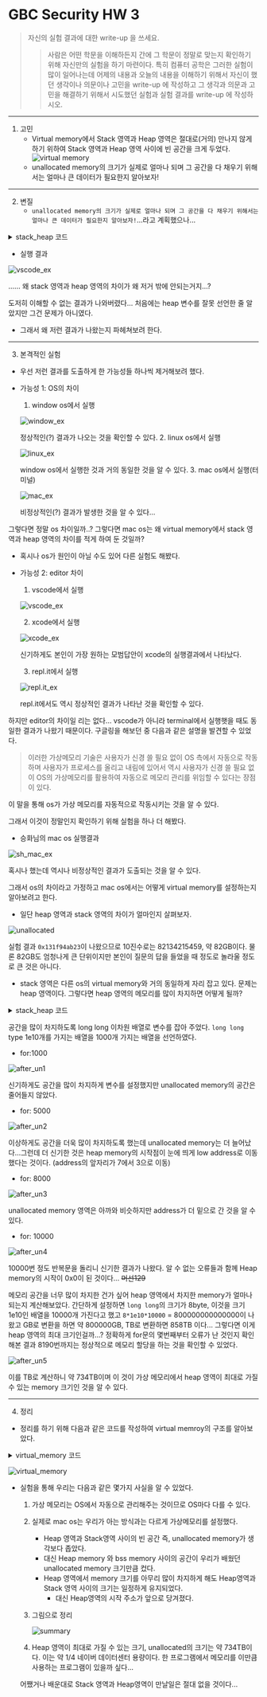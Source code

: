 # GBC Security HW 3

> 자신의 실험 결과에 대한 write-up 을 쓰세요.
>> 사람은 어떤 학문을 이해하든지 간에 그 학문이 정말로 맞는지 확인하기 위해 자신만의 실험을 하기 마련이다. 특히 컴퓨터 공학은 그러한 실험이 많이 일어나는데 어제의 내용과 오늘의 내용을 이해하기 위해서 자신이 했던 생각이나 의문이나 고민을 write-up 에 작성하고 그 생각과 의문과 고민을 해결하기 위해서 시도했던 실험과 실험 결과를 write-up 에 작성하시오.

---

1. 고민
    - Virtual memory에서 Stack 영역과 Heap 영역은 절대로(거의) 만나지 않게 하기 위하여 Stack 영역과 Heap 영역 사이에 빈 공간을 크게 두었다.
    ![virtual memory](https://camo.githubusercontent.com/c084a36a10fd735dc75966adbc9741480d43897f89a95a9e0ac7b30e0e968e09/68747470733a2f2f6e6f7465732e7368696368616f2e696f2f746c70692f6669677572655f362d312e706e67)
    - unallocated memory의 크기가 실제로 얼마나 되며 그 공간을 다 채우기 위해서는 얼마나 큰 데이터가 필요한지 알아보자!
    
---

2. 변질
    - `unallocated memory의 크기가 실제로 얼마나 되며 그 공간을 다 채우기 위해서는 얼마나 큰 데이터가 필요한지 알아보자!`...라고 계획했으나...

<details>
<summary>stack_heap 코드</summary>
<div markdown="1">

```c
#include <stdio.h>
#include <stdlib.h>

int data_variable = 7;
int bss_vairable = 0;

int main() {
    int stack_variable = 57;
    int* heap_variable = (int *)malloc(sizeof(int));

    printf("Stack memory address:\t%p\n", &stack_variable);
    printf("Heap memory address:\t%p\n", heap_variable);
    printf("bss memory address:\t%p\n", &bss_vairable);
    printf("Data memory address:\t%p\n", &data_variable);
}
```
</div>
</details>

- 실행 결과 

![vscode_ex](vscode_ex.png)

...... 왜 stack 영역과 heap 영역의 차이가 왜 저거 밖에 안되는거지...?

도저히 이해할 수 없는 결과가 나와버렸다...
처음에는 heap 변수를 잘못 선언한 줄 알았지만 그건 문제가 아니였다. 

- 그래서 왜 저런 결과가 나왔는지 파헤쳐보려 한다.

---

3. 본격적인 실험 
- 우선 저런 결과를 도출하게 한 가능성들 하나씩 제거해보려 했다. 
- 가능성 1: OS의 차이
    1. window os에서 실행 
    
    ![window_ex](window_ex.png)
    
    정상적인(?) 결과가 나오는 것을 확인할 수 있다.
    2. linux os에서 실행 
    
    ![linux_ex](linux_ex.png)
    
    window os에서 실행한 것과 거의 동일한 것을 알 수 있다.
    3. mac os에서 실행(터미널)
    
    ![mac_ex](mac_ex.png)

    비정상적인(?) 결과가 발생한 것을 알 수 있다...

그렇다면 정말 os 차이일까..? 그렇다면 mac os는 왜 virtual memory에서 stack 영역과 heap 영역의 차이를 적게 하여 둔 것일까?

- 혹시나 os가 원인이 아닐 수도 있어 다른 실험도 해봤다.
- 가능성 2: editor 차이
    1. vscode에서 실행
    
    ![vscode_ex](vscode_ex.png)

    2. xcode에서 실행 
    
    ![xcode_ex](xcode_ex.png)
    
    신기하게도 본인이 가장 원하는 모범답안이 xcode의 실행결과에서 나타났다. 

    3. repl.it에서 실행 
    
    ![repl.it_ex](repl.it_ex.png)
    
    repl.it에서도 역시 정상적인 결과가 나타난 것을  확인할 수 있다.

하지만 editor의 차이일 리는 없다... vscode가 아니라 terminal에서 실행햇을 때도 동일한 결과가 나왔기 때문이다. 구글링을 해보던 중 다음과 같은 설명을 발견할 수 있었다. 
> 이러한 가상메모리 기술은 사용자가 신경 쓸 필요 없이 OS 측에서 자동으로 작동하며 사용자가 프로세스를 올리고 내림에 있어서 역시 사용자가 신경 쓸 필요 없이 OS의 가상메모리를 활용하여 자동으로 메모리 관리를 위임할 수 있다는 장점이 있다.

이 말을 통해 os가 가상 메모리를 자동적으로 작동시키는 것을 알 수 있다.

그래서 이것이 정말인지 확인하기 위해 실험을 하나 더 해봤다. 
- 승화님의 mac os 실행결과 

![sh_mac_ex](sh_mac_ex.png)

혹시나 했는데 역시나 비정상적인 결과가 도출되는 것을 알 수 있다.

그래서 os의 차이라고 가정하고 mac os에서는 어떻게 virtual memory를 설정하는지 알아보려고 한다.

- 일단 heap 영역과 stack 영역의 차이가 얼마인지 살펴보자.

![unallocated](unallocated.png)

실험 결과 `0x131f94ab23`이 나왔으므로 10진수로는 82134215459, 약 82GB이다. 물론 82GB도 엄청나게 큰 단위이지만 본인이 질문의 답을 들었을 때 정도로 놀라울 정도로 큰 것은 아니다. 

- stack 영역은 다른 os의 virtual memory와 거의 동일하게 자리 잡고 있다. 문제는 heap 영역이다. 그렇다면 heap 영역의 메모리를 많이 차지하면 어떻게 될까? 

<details>
<summary>stack_heap 코드</summary>
<div markdown="1">

```c
#include <stdio.h>
#include <stdlib.h>

int data_variable = 7;
int bss_vairable = 0;

const int MAX = 1e10;

int main() {
    long long stack_variable = 57;
    long long** h_arr = (long long**)malloc(sizeof(long long*)*MAX);
    for(int i=0; i<1000; i++)
        h_arr[i] = (long long*)malloc(sizeof(long long)*MAX);

    long long* heap_variable = (long long *)malloc(sizeof(long long)*MAX);

    printf("Heap memory address:\t%p\n", heap_variable);
    printf("Heap memory address:\t%p\n", h_arr);
    printf("Stack memory address:\t%p\n", &stack_variable);
    printf("Unallocated memory:\t%p\n", &stack_variable-heap_variable);
}
```

</div>
</details>

공간을 많이 차지하도록 long long 이차원 배열로 변수를 잡아 주었다. `long long` type 1e10개를 가지는 배열을 1000개 가지는 배열을 선언하였다. 
- for:1000

![after_un1](after_un1.png)

신기하게도 공간을 많이 차지하게 변수를 설정했지만 unallocated memory의 공간은 줄어들지 않았다. 
- for: 5000

![after_un2](after_un2.png)

이상하게도 공간을 더욱 많이 차지하도록 했는데 unallocated memory는 더 늘어났다...그런데 더 신기한 것은 heap memory의 시작점이 눈에 띄게 low address로 이동했다는 것이다. (address의 앞자리가 7에서 3으로 이동)
- for: 8000

![after_un3](after_un3.png)

unallocated memory 영역은 아까와 비슷하지만 address가 더 밑으로 간 것을 알 수 있다.
- for: 10000

![after_un4](after_un4.png)

10000번 정도 반복문을 돌리니 신기한 결과가 나왔다. 알 수 없는 오류들과 함께 Heap memory의 시작이 0x0이 된 것이다... ~~머선129~~

메모리 공간을 너무 많이 차지한 건가 싶어 heap 영역에서 차지한 memory가 얼마나 되는지 계산해보았다. 
간단하게 설정하면 `long long`의 크기가 8byte, 이것을 크기 1e10인 배열을 10000개 가진다고 했고 `8*1e10*10000` = 800000000000000이 나왔고 GB로 변환을 하면 약 800000GB, TB로 변환하면 858TB 이다... 그렇다면 이게 heap 영역의 최대 크기인걸까...? 정확하게 for문의 몇번째부터 오류가 난 것인지 확인해본 결과 8190번까지는 정상적으로 메모리 할당을 하는 것을 확인할 수 있었다. 

![after_un5](after_un5.png)

이를 TB로 계산하니 약 734TB이며 이 것이 가상 메모리에서 heap 영역이 최대로 가질 수 있는 memory 크기인 것을 알 수 있다. 

---

4. 정리
- 정리를 하기 위해 다음과 같은 코드를 작성하여 virtual memroy의 구조를 알아보았다. 

<details>
<summary>virtual_memory 코드</summary>
<div markdown="1">
    
```c
#include <stdio.h>
#include <stdlib.h>

int data_variable = 7;
int bss_vairable = 0;

const int MAX = 1e10;

void text() {}

int main() {
    long long stack_variable = 57;
    long long* heap_variable = (long long *)malloc(sizeof(long long)*MAX);

    printf("Text memory address:\t%p\n", text);
    printf("Data memory address:\t%p\n", &data_variable);
    printf("bss memory address: \t%p\n", &bss_vairable);
    printf("Heap memory address:\t%p\n", heap_variable);
    printf("Stack memory address:\t%p\n", &stack_variable);
}
```
</div>
</details>

![virtual_memory](virtual_memory.png)

- 실험을 통해 우리는 다음과 같은 몇가지 사실을 알 수 있었다. 
    1. 가상 메모리는 OS에서 자동으로 관리해주는 것이므로 OS마다 다를 수 있다.
    2. 실제로 mac os는 우리가 아는 방식과는 다르게 가상메모리를 설정했다. 
        - Heap 영역과 Stack영역 사이의 빈 공간 즉, unallocated memory가 생각보다 좁았다.
        - 대신 Heap memory 와 bss memory 사이의 공간이 우리가 배웠던 unallocated memory 크기만큼 컸다. 
        - Heap 영역에서 memory 크기를 아무리 많이 차지하게 해도 Heap영역과 Stack 영역 사이의 크기는 일정하게 유지되었다. 
            - 대신 Heap영역의 시작 주소가 앞으로 당겨졌다. 
    3. 그림으로 정리 
    
        ![summary](summary.png)
        
    4. Heap 영역이 최대로 가질 수 있는 크기, unallocated의 크기는 약 734TB이다. 이는 약 1/4 네이버 데이터센터 용량이다. 한 프로그램에서 메모리를 이만큼 사용하는 프로그램이 있을까 싶다...

    어쨌거나 배운대로 Stack 영역과 Heap영역이 만날일은 절대 없을 것이다...

